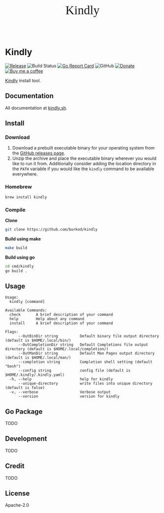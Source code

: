 <div align="center">
	<br>
  <style>
  @import url('https://fonts.googleapis.com/css2?family=Molle:ital@1&display=swap');
  </style>
	<p style="font-family:Molle; font-size: 40px">Kindly</p> 
	<br>
</div>

# Kindly

[![Release](https://img.shields.io/github/v/release/borkod/kindly?sort=semver)](https://github.com/borkod/kindly/releases/latest)
![Build Status](https://github.com/borkod/kindly/workflows/build/badge.svg)
[![Go Report Card](https://goreportcard.com/badge/github.com/borkod/kindly?style=flat-square)](https://goreportcard.com/report/github.com/borkod/kindly)
![GitHub](https://img.shields.io/github/license/borkod/kindly)
[![Donate](https://img.shields.io/badge/Donate-PayPal-green.svg?style=flat-square)](https://www.paypal.me/borkodj)
[![Buy me a coffee](https://img.shields.io/badge/buy%20me-a%20coffee-orange.svg?style=flat-square)](https://www.buymeacoffee.com/borkod)

[Kindly](https://kindly.sh/) install tool.

## Documentation

All documentation at [kindly.sh](https://kindly.sh).

## Install

### Download

1. Download a prebuilt executable binary for your operating system from the [GitHub releases page](https://github.com/borko/kindly/releases).
2. Unzip the archive and place the executable binary wherever you would like to run it from. Additionally consider adding the location directory in the `PATH` variable if you would like the `kindly` command to be available everywhere.

### Homebrew

```sh
brew install kindly
```

### Compile

**Clone**

```sh
git clone https://github.com/borkod/kindly
```

**Build using make**

```sh
make build
```

**Build using go**

```sh
cd cmd/kindly
go build .
```

## Usage

```
Usage:
  kindly [command]

Available Commands:
  check       A brief description of your command
  help        Help about any command
  install     A brief description of your command

Flags:
      --OutBinDir string          Default binary file output directory (default is $HOME/.local/bin/)
      --OutCompletionDir string   Default Completions file output directory (default is $HOME/.local/completion/)
      --OutManDir string          Default Man Pages output directory (default is $HOME/.local/man/)
      --completion string         Completion shell setting (default "bash")
      --config string             config file (default is $HOME/.kindly/.kindly.yaml)
  -h, --help                      help for kindly
      --unique-directory          write files into unique directory (default is false)
  -v, --verbose                   Verbose output
      --version                   version for kindly
```

## Go Package

TODO

## Development

TODO

## Credit

TODO

## License

Apache-2.0